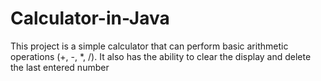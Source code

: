 # Calculator-in-Java
This project is a simple calculator that can perform basic arithmetic operations (+, -, *, /). It also has the ability to clear the display and delete the last entered number 
